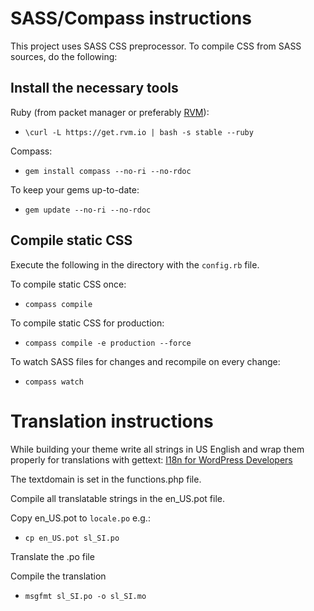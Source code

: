 SASS/Compass instructions
=========================

This project uses SASS CSS preprocessor. To compile
CSS from SASS sources, do the following:


Install the necessary tools
---------------------------

Ruby (from packet manager or preferably [RVM](http://rvm.io)):
* `\curl -L https://get.rvm.io | bash -s stable --ruby`

Compass:
* `gem install compass --no-ri --no-rdoc`

To keep your gems up-to-date:
* `gem update --no-ri --no-rdoc`


Compile static CSS
------------------

Execute the following in the directory with the `config.rb` file.

To compile static CSS once:
* `compass compile`

To compile static CSS for production:
* `compass compile -e production --force`

To watch SASS files for changes and recompile on every change:
* `compass watch`


Translation instructions
========================

While building your theme write all strings in US English
and wrap them properly for translations with gettext:
[I18n for WordPress Developers](http://codex.wordpress.org/I18n_for_WordPress_Developers)

The textdomain is set in the functions.php file.

Compile all translatable strings in the en_US.pot file.

Copy en_US.pot to `locale.po` e.g.:
* `cp en_US.pot sl_SI.po`

Translate the .po file

Compile the translation
* `msgfmt sl_SI.po -o sl_SI.mo`
